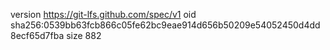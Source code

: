 version https://git-lfs.github.com/spec/v1
oid sha256:0539bb63fcb866c05fe62bc9eae914d656b50209e54052450d4dd8ecf65d7fba
size 882
